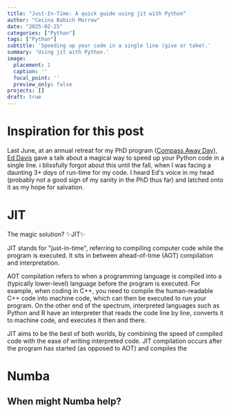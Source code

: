 ```yaml
---
title: "Just-In-Time: A quick guide using jit with Python"
author: "Cecina Babich Morrow"
date: "2025-02-25"
categories: ["Python"]
tags: ["Python"]
subtitle: 'Speeding up your code in a single line (give or take).'
summary: 'Using jit with Python.'
image:
  placement: 1
  caption: ''
  focal_point: ''
  preview_only: false
projects: []
draft: true
---
```


# Inspiration for this post

Last June, at an annual retreat for my PhD program ([Compass Away Day](https://compass.blogs.bristol.ac.uk/2024/08/21/compass-away-day-2024/)), [Ed Davis](https://compass.blogs.bristol.ac.uk/students/ed-davis/) gave a talk about a magical way to speed up your Python code in a single line. i blissfully forgot about this until the fall, when I was facing a daunting 3+ *days* of run-time for my code. I heard Ed's voice in my head (probably not a good sign of my sanity in the PhD thus far) and latched onto it as my hope for salvation.

# JIT

The magic solution? ✨JIT✨

JIT stands for "just-in-time", referring to compiling computer code while the program is executed. It sits in between ahead-of-time (AOT) compilation and interpretation.

AOT compilation refers to when a programming language is compiled into a (typically lower-level) language before the program is executed. For example, when coding in C++, you need to compile the human-readable C++ code into machine code, which can then be executed to run your program. On the other end of the spectrum, interpreted languages such as Python and R have an interpreter that reads the code line by line, converts it to machine code, and executes it then and there.

JIT aims to be the best of both worlds, by combining the speed of compiled code with the ease of writing interpreted code. JIT compilation occurs after the program has started (as opposed to AOT) and compiles the 

# Numba

## When might Numba help?








